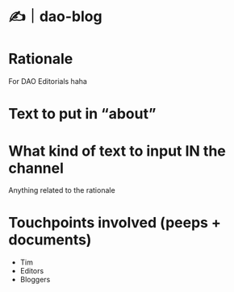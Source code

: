 # ✍️｜dao-blog

# Rationale

For DAO Editorials haha

# Text to put in “about”

<none>

# What kind of text to input IN the channel

Anything related to the rationale

# Touchpoints involved (peeps + documents)

- Tim
- Editors
- Bloggers